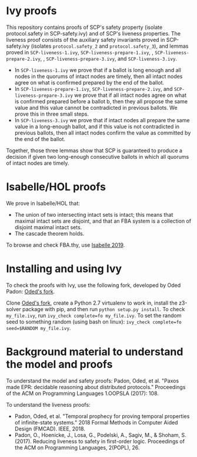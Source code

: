# Ivy proofs

This repository contains proofs of SCP's safety property (isolate
protocol.safety in SCP-safety.ivy) and of SCP's liveness properties. The
liveness proof consists of the auxiliary safety invariants proved in
SCP-safety.ivy (isolates `protocol.safety_2` and `protocol.safety_3`), and
lemmas proved in `SCP-liveness-1.ivy`, `SCP-liveness-prepare-1.ivy`,
, `SCP-liveness-prepare-2.ivy`, , `SCP-liveness-prepare-3.ivy`, and
`SCP-liveness-3.ivy`.

* In `SCP-liveness-1.ivy` we prove that if a ballot is long enough and all
  nodes in the quorums of intact nodes are timely, then all intact nodes agree
  on what is confirmed prepared by the end of the ballot.
* In `SCP-liveness-prepare-1.ivy`, `SCP-liveness-prepare-2.ivy`, and
  `SCP-liveness-prepare-3.ivy` we prove that if all intact nodes agree on what
  is confirmed prepared before a ballot b, then they all propose the same value
  and this value cannot be contradicted in previous ballots. We prove this in
  three small steps.
* In `SCP-liveness-3.ivy` we prove that if intact nodes all prepare the same
  value in a long-enough ballot, and if this value is not contradicted in
  previous ballots, then all intact nodes confirm the value as committed by the
  end of the ballot.

Together, those three lemmas show that SCP is guaranteed to produce a decision
if given two long-enough consecutive ballots in which all quorums of intact
nodes are timely.

# Isabelle/HOL proofs

We prove in Isabelle/HOL that:
* The union of two intersecting intact sets is intact; this means that maximal
  intact sets are disjoint, and that an FBA system is a collection of disjoint
  maximal intact sets.
* The cascade theorem holds.

To browse and check FBA.thy, use [Isabelle 2019](https://isabelle.in.tum.de/).

# Installing and using Ivy

To check the proofs with Ivy, use the following fork, developed by Oded Padon:
[Oded's fork](https://github.com/odedp/ivy).

Clone [Oded's fork](https://github.com/odedp/ivy), create a Python 2.7
virtualenv to work in, install the z3-solver package with pip, and then run
`python setup.py install`. To check `my_file.ivy`, run `ivy_check complete=fo
my_file.ivy`. To set the random seed to something random (using bash on linux):
`ivy_check complete=fo seed=$RANDOM my_file.ivy`.

# Background material to understand the model and proofs

To understand the model and safety proofs: Padon, Oded, et al. "Paxos made EPR:
decidable reasoning about distributed protocols." Proceedings of the ACM on
Programming Languages 1.OOPSLA (2017): 108.

To understand the liveness proofs:

* Padon, Oded, et al. "Temporal prophecy for proving temporal properties of
  infinite-state systems." 2018 Formal Methods in Computer Aided Design
  (FMCAD). IEEE, 2018.
* Padon, O., Hoenicke, J., Losa, G., Podelski, A., Sagiv, M., & Shoham, S.
  (2017). Reducing liveness to safety in first-order logic. Proceedings of the
  ACM on Programming Languages, 2(POPL), 26.
